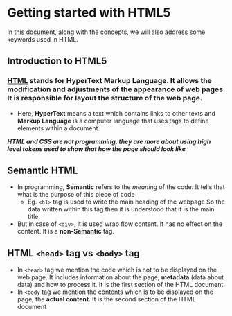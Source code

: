 # **Getting started with HTML5**
In this document, along with the concepts, we will also address some keywords used in HTML.
## Introduction to HTML5
### [**HTML**](https://developer.mozilla.org/en-US/docs/Web/HTML) stands for **HyperText Markup Language**. It allows the modification and adjustments of the appearance of  web pages. It is responsible for layout the structure of the web page.

- Here, **HyperText** means a text which contains links to other texts and **Markup Language** is a computer language that uses tags to define elements within a document.

***HTML and CSS are not programming, they are more about using high level tokens used to show that how the page should look like***

## Semantic HTML
- In programming, **Semantic** refers to the *meaning* of the code. It tells that what is the purpose of this piece of code 
    -  Eg. `<h1>` tag is used to write the main heading of the webpage
	So the data written within this tag then it is understood that it is the main title.
- But in case of `<div>`, it is used wrap flow content. It has no effect on the content. It is a **non-Semantic** tag.


## HTML **`<head>` tag** vs **`<body>` tag**
- In `<head>` tag we mention the code which is not to be displayed on the web page. It includes information about the page, **metadata** (data about data) and how to process it. It is the first section of the HTML document
- In `<body` tag we mention the contents which is to be displayed on the page, the **actual content**. It is the second section of the HTML document
